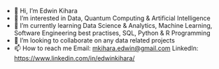 - 👋 Hi, I’m Edwin Kihara
- 👀 I’m interested in Data, Quantum Computing & Artificial Intelligence
- 🌱 I’m currently learning Data Science & Analytics, Machine Learning, Software Engineering best practises, SQL, Python & R Programming
- 💞️ I’m looking to collaborate on any data related projects
- 📫 How to reach me Email: mkihara.edwin@gmail.com LinkedIn: https://www.linkedin.com/in/edwinkihara/

<!---
harrtedwin/harrtedwin is a ✨ special ✨ repository because its `README.md` (this file) appears on your GitHub profile.
You can click the Preview link to take a look at your changes.
--->
